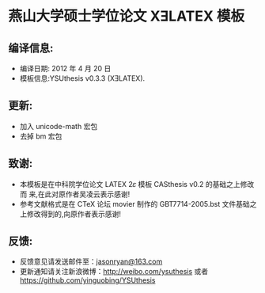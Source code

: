 # 燕山大学硕士学位论文 XƎLATEX 模板
## 编译信息:
- 编译日期: 2012 年 4 月 20 日
- 模板信息:YSUthesis v0.3.3 (XƎLATEX).

## 更新:
- 加入 unicode-math 宏包 
- 去掉 bm 宏包

## 致谢:
- 本模板是在中科院学位论文 LATEX 2𝜀 模板 CASthesis v0.2 的基础之上修改而 来,在此对原作者吴凌云表示感谢!
- 参考文献格式是在 CTeX 论坛 movier 制作的 GBT7714-2005.bst 文件基础之 上修改得到的,向原作者表示感谢!

## 反馈:
- 反馈意见请发送邮件至：jasonryan@163.com 
- 更新通知请关注新浪微博：http://weibo.com/ysuthesis 或者 https://github.com/yinguobing/YSUthesis

